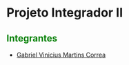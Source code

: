 # Projeto Integrador II

## Integrantes

- [Gabriel Vinicius Martins Correa](https://github.com/GabrielNebraska)

<style>
    
    h2{

        color:green;
    
    }